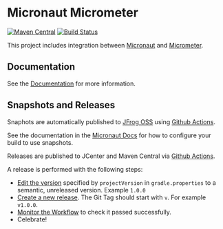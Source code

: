 # Micronaut Micrometer

[![Maven Central](https://img.shields.io/maven-central/v/io.micronaut.configuration/micronaut-micrometer-core.svg?label=Maven%20Central)](https://search.maven.org/search?q=g:%22io.micronaut.configuration%22%20AND%20a:%22micronaut-micrometer-core%22)
[![Build Status](https://github.com/micronaut-projects/micronaut-micrometer/workflows/Java%20CI/badge.svg)](https://github.com/micronaut-projects/micronaut-micrometer/actions)

This project includes integration between [Micronaut](http://micronaut.io) and [Micrometer](https://micrometer.io).

## Documentation

See the [Documentation](https://micronaut-projects.github.io/micronaut-micrometer/latest/guide) for more information.

## Snapshots and Releases

Snaphots are automatically published to [JFrog OSS](https://oss.jfrog.org/artifactory/oss-snapshot-local/) using [Github Actions](https://github.com/micronaut-projects/micronaut-micrometer/actions).

See the documentation in the [Micronaut Docs](https://docs.micronaut.io/latest/guide/index.html#usingsnapshots) for how to configure your build to use snapshots.

Releases are published to JCenter and Maven Central via [Github Actions](https://github.com/micronaut-projects/micronaut-micrometer/actions).

A release is performed with the following steps:

* [Edit the version](https://github.com/micronaut-projects/micronaut-micrometer/edit/master/gradle.properties) specified by `projectVersion` in `gradle.properties` to a semantic, unreleased version. Example `1.0.0`
* [Create a new release](https://github.com/micronaut-projects/micronaut-micrometer/releases/new). The Git Tag should start with `v`. For example `v1.0.0`.
* [Monitor the Workflow](https://github.com/micronaut-projects/micronaut-micrometer/actions?query=workflow%3ARelease) to check it passed successfully.
* Celebrate!
